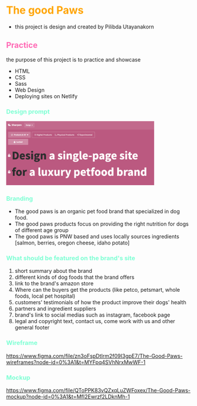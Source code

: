 # **<font color="orange">The good Paws</font>**
- this project is design and created by Pilibda Utayanakorn

## <font color="hotPink">Practice</font>
the purpose of this project is to practice and showcase
- HTML
- CSS
- Sass
- Web Design
- Deploying sites on Netlify

### <font color="aquamarine">Design prompt</font>
<img src="01-design prompt.png" width="400px">


### <font color="aquamarine">Branding</font>
- The good paws is an organic pet food brand that specialized in dog food.
- The good paws products focus on providing the right nutrition for dogs of different age group
- The good paws is PNW based and uses locally sources ingredients [salmon, berries, oregon cheese, idaho potato]

### <font color="aquamarine">What should be featured on the brand's site</font>
1. short summary about the brand
2. different kinds of dog foods that the brand offers
3. link to the brand's amazon store
4. Where can the buyers get the products (like petco, petsmart, whole foods, local pet hospital)
6. customers' testimonials of how the product improve their dogs' health
7. partners and ingredient suppliers
8. brand's link to social medias such as instagram, facebook page
9. legal and copyright text, contact us, come work with us and other general footer

### <font color="aquamarine">Wireframe</font>
https://www.figma.com/file/zn3oFspDtIrm2f09I3gpE7/The-Good-Paws-wireframes?node-id=0%3A1&t=MYFpq4SVhNrxMwWF-1

### <font color="aquamarine">Mockup</font>
https://www.figma.com/file/QToPPK83vQZxqLuZWFoxex/The-Good-Paws-mockup?node-id=0%3A1&t=MfI2Ewrzf2LDknMh-1
